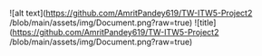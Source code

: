 ![alt text](https://github.com/AmritPandey619/TW-ITW5-Project2 /blob/main/assets/img/Document.png?raw=true)
![title](https://github.com/AmritPandey619/TW-ITW5-Project2 /blob/main/assets/img/Document.png?raw=true)
